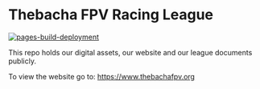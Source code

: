 # Thebacha FPV Racing League

[![pages-build-deployment](https://github.com/spydmobile/ThebachaFPV/actions/workflows/pages/pages-build-deployment/badge.svg)](https://github.com/spydmobile/ThebachaFPV/actions/workflows/pages/pages-build-deployment)

This repo holds our digital assets, our website and our league documents publicly.

To view the website go to:
<a href="https://www.thebachafpv.org" target="_blank" rel="noopener noreferrer">https://www.thebachafpv.org</a>


